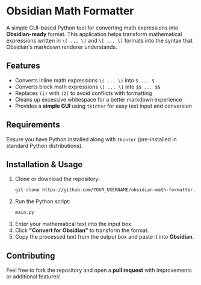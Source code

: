 # Obsidian Math Formatter

A simple GUI-based Python tool for converting math expressions into **Obsidian-ready** format. This application helps transform mathematical expressions written in `\( ... \)` and `\[ ... \]` formats into the syntax that Obsidian's markdown renderer understands.

## Features

- Converts inline math expressions `\( ... \)` into `$ ... $`
- Converts block math expressions `\[ ... \]` into `$$ ... $$`
- Replaces `(i)` with `(2)` to avoid conflicts with formatting
- Cleans up excessive whitespace for a better markdown experience
- Provides a **simple GUI** using `tkinter` for easy text input and conversion

## Requirements

Ensure you have Python installed along with `tkinter` (pre-installed in standard Python distributions).

## Installation & Usage

1. Clone or download the repository:
   ```sh
   git clone https://github.com/YOUR_USERNAME/obsidian-math-formatter.git
   ```
2. Run the Python script:
   ```sh
   main.py
   ```
3. Enter your mathematical text into the input box.
4. Click **"Convert for Obsidian"** to transform the format.
5. Copy the processed text from the output box and paste it into **Obsidian**.

## Contributing

Feel free to fork the repository and open a **pull request** with improvements or additional features!
